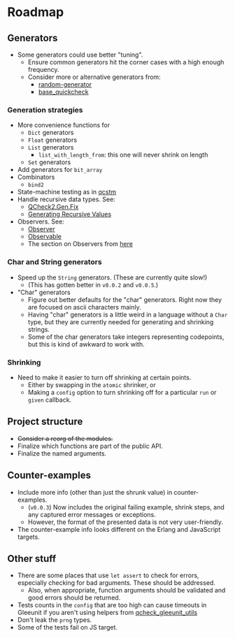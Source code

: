 # Roadmap

## Generators

- Some generators could use better "tuning".
  - Ensure common generators hit the corner cases with a high enough frequency.
  - Consider more or alternative generators from:
    - [random-generator](https://github.com/gasche/random-generator)
    - [base_quickcheck](https://github.com/janestreet/base_quickcheck)

### Generation strategies

- More convenience functions for
  - `Dict` generators
  - `Float` generators
  - `List` generators
    - `list_with_length_from`: this one will never shrink on length
  - `Set` generators
- Add generators for `bit_array`
- Combinators
  - `bind2`
- State-machine testing as in [qcstm](https://github.com/jmid/qcstm)
- Handle recursive data types. See:
  - [QCheck2.Gen.Fix](https://ocaml.org/p/qcheck-core/latest/doc/QCheck2/Gen/index.html#recursive-data-structures)
  - [Generating Recursive Values](https://ocaml.org/p/base_quickcheck/latest/doc/Base_quickcheck/Generator/index.html#generating-recursive-values)
- Observers. See:
  - [Observer](https://ocaml.org/p/base_quickcheck/latest/doc/Base_quickcheck/Observer/index.html)
  - [Observable](https://ocaml.org/p/qcheck-core/latest/doc/QCheck2/Observable/index.html)
  - The section on Observers from [here](https://blog.janestreet.com/quickcheck-for-core/)

### Char and String generators

- Speed up the `String` generators. (These are currently quite slow!)
  - (This has gotten better in `v0.0.2` and `v0.0.5`.)
- "Char" generators
  - Figure out better defaults for the "char" generators. Right now they are focused on ascii characters mainly.
  - Having "char" generators is a little weird in a language without a `Char` type, but they are currently needed for generating and shrinking strings.
  - Some of the char generators take integers representing codepoints, but this is kind of awkward to work with.

### Shrinking

- Need to make it easier to turn off shrinking at certain points.
  - Either by swapping in the `atomic` shrinker, or
  - Making a `config` option to turn shrinking off for a particular `run` or `given` callback.

## Project structure

- ~~Consider a reorg of the modules.~~
- Finalize which functions are part of the public API.
- Finalize the named arguments.

## Counter-examples

- Include more info (other than just the shrunk value) in counter-examples.
  - (`v0.0.3`) Now includes the original failing example, shrink steps, and any captured error messages or exceptions.
  - However, the format of the presented data is not very user-friendly.
- The counter-example info looks different on the Erlang and JavaScript targets.

## Other stuff

- There are some places that use `let assert` to check for errors, especially checking for bad arguments. These should be addressed.
  - Also, when appropriate, function arguments should be validated and good errors should be returned.
- Tests counts in the `config` that are too high can cause timeouts in Gleeunit if you aren't using helpers from [qcheck_gleeunit_utils](https://github.com/mooreryan/qcheck_gleeunit_utils)
- Don't leak the `prng` types.
- Some of the tests fail on JS target.
